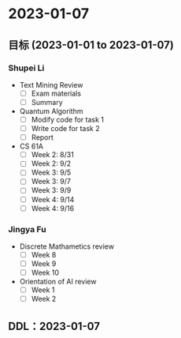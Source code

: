 # 2023-01-07
## 目标 (2023-01-01 to 2023-01-07)
### Shupei Li
- Text Mining Review
    - [ ] Exam materials
    - [ ] Summary
- Quantum Algorithm
    - [ ] Modify code for task 1
    - [ ] Write code for task 2
    - [ ] Report
- CS 61A
    - [ ] Week 2: 8/31
    - [ ] Week 2: 9/2
    - [ ] Week 3: 9/5
    - [ ] Week 3: 9/7
    - [ ] Week 3: 9/9
    - [ ] Week 4: 9/14
    - [ ] Week 4: 9/16

### Jingya Fu
- Discrete Mathametics review
    - [ ] Week 8
    - [ ] Week 9
    - [ ] Week 10
- Orientation of AI review
    - [ ] Week 1
    - [ ] Week 2

## DDL：2023-01-07
